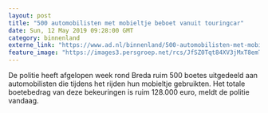 ```yaml
---
layout: post
title: "500 automobilisten met mobieltje beboet vanuit touringcar"
date: Sun, 12 May 2019 09:28:00 GMT
category: binnenland
externe_link: "https://www.ad.nl/binnenland/500-automobilisten-met-mobieltje-beboet-vanuit-touringcar~aa43257e/"
feature_image: "https://images3.persgroep.net/rcs/JfSZ0Tqt84XV3jMxT8emTdFJcrE/diocontent/148078248/_fitwidth/400/?appId=21791a8992982cd8da851550a453bd7f&quality=0.7"
---
```


De politie heeft afgelopen week rond Breda ruim 500 boetes uitgedeeld aan automobilisten die tijdens het rijden hun mobieltje gebruikten. Het totale boetebedrag van deze bekeuringen is ruim 128.000 euro, meldt de politie vandaag.
